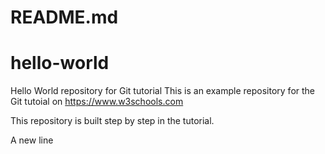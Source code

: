 # README.md
# hello-world
Hello World repository for Git tutorial
This is an example repository for the Git tutoial on https://www.w3schools.com

This repository is built step by step in the tutorial.

A new line
